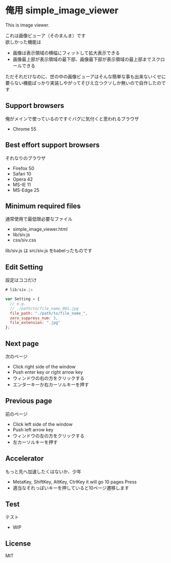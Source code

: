 # 俺用 simple_image_viewer
This is image viewer.

これは画像ビューア（そのまんま）です<br>
欲しかった機能は

- 画像は表示領域の横幅にフィットして拡大表示できる
- 画像最上部が表示領域の最下部、画像最下部が表示領域の最上部までスクロールできる

ただそれだけなのに、世の中の画像ビューアはそんな簡単な事も出来ないくせに要らない機能ばっかり実装しやがってそびえ立つクソしか無いので自作したのです

## Support browsers
俺がメインで使っているのですぐバグに気付くと思われるブラウザ

- Chrome 55

## Best effort support browsers
それなりのブラウザ

- Firefox 50
- Safari 10
- Opera 42
- MS-IE 11
- MS-Edge 25

## Minimum required files
通常使用で最低限必要なファイル

- simple_image_viewer.html
- lib/siv.js
- css/siv.css

lib/siv.js は src/siv.js をbabelったものです

## Edit Setting
設定はココだけ

```js
# lib/siv.js

var Setting = {
  // e.g.
  // ./path/to/file_name_001.jpg
  file_path: "./path/to/file_name_",
  zero_suppress_num: 3,
  file_extension: ".jpg"
};
```

## Next page
次のページ

- Click right side of the window
- Push enter key or right arrow key
- ウィンドウの右の方をクリックする
- エンターキーか右カーソルキーを押す

## Previous page
前のページ

- Click left side of the window
- Push left arrow key
- ウィンドウの左の方をクリックする
- 左カーソルキーを押す

## Accelerator
もっと先へ加速したくはないか、少年

- MetaKey, ShiftKey, AltKey, CtrlKey it will go 10 pages Press
- 適当なそれっぽいキーを押していると10ページ遷移します

## Test
テスト

- WIP

## License
MIT

